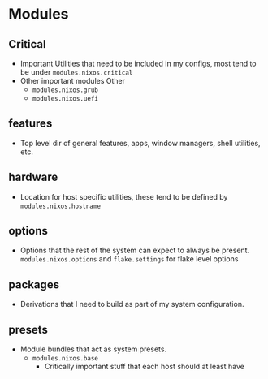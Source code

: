 # Modules

## Critical
* Important Utilities that need to be included in my configs, most tend to be under `modules.nixos.critical`
* Other important modules Other
  * `modules.nixos.grub`
  * `modules.nixos.uefi`
## features
* Top level dir of general features, apps, window managers, shell utilities, etc.
## hardware
* Location for host specific utilities, these tend to be defined by `modules.nixos.hostname`
## options
* Options that the rest of the system can expect to always be present. `modules.nixos.options` and `flake.settings` for flake level options
## packages
* Derivations that I need to build as part of my system configuration.
## presets
* Module bundles that act as system presets.
  * `modules.nixos.base`
    * Critically important stuff that each host should at least have


